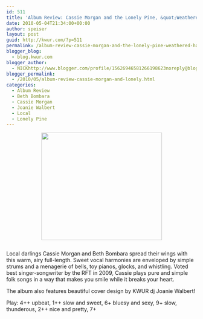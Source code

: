 ```yaml
---
id: 511
title: 'Album Review: Cassie Morgan and the Lonely Pine, &quot;Weathered Hands, Weary Eyes&quot;'
date: 2010-05-04T21:34:00+00:00
author: speiser
layout: post
guid: http://kwur.com/?p=511
permalink: /album-review-cassie-morgan-and-the-lonely-pine-weathered-hands-weary-eyes/
blogger_blog:
  - blog.kwur.com
blogger_author:
  - NICKhttp://www.blogger.com/profile/15626946581266198623noreply@blogger.com
blogger_permalink:
  - /2010/05/album-review-cassie-morgan-and-lonely.html
categories:
  - Album Review
  - Beth Bombara
  - Cassie Morgan
  - Joanie Walbert
  - Local
  - Lonely Pine
---
```

<div class="pf-content">
  <p>
    <a onblur="try {parent.deselectBloggerImageGracefully();} catch(e) {}" href="http://3.bp.blogspot.com/_UpnALNoBX88/S-CUay0NwuI/AAAAAAAAAfg/NgHhBYGlDtQ/s1600/206dmde.jpg"><img style="display:block; margin:0px auto 10px; text-align:center;cursor:pointer; cursor:hand;width: 319px; height: 284px;" src="http://3.bp.blogspot.com/_UpnALNoBX88/S-CUay0NwuI/AAAAAAAAAfg/NgHhBYGlDtQ/s320/206dmde.jpg" border="0" alt="" id="BLOGGER_PHOTO_ID_5467533135666070242" /></a><br />Local darlings Cassie Morgan and Beth Bombara spread their wings with this warm, airy full-length. Sweet vocal harmonies are enveloped by simple strums and a menagerie of bells, toy pianos, glocks, and whistling. Voted best singer-songwriter by the RFT in 2009, Cassie plays pure and simple folk songs in a way that makes you smile while it breaks your heart.
  </p>
  
  <p>
    The album also features beautiful cover design by KWUR dj Joanie Walbert!
  </p>
  
  <p>
    Play: 4++ upbeat, 1++ slow and sweet, 6+ bluesy and sexy, 9+ slow, thunderous, 2++ nice and pretty, 7+
  </p>
</div>